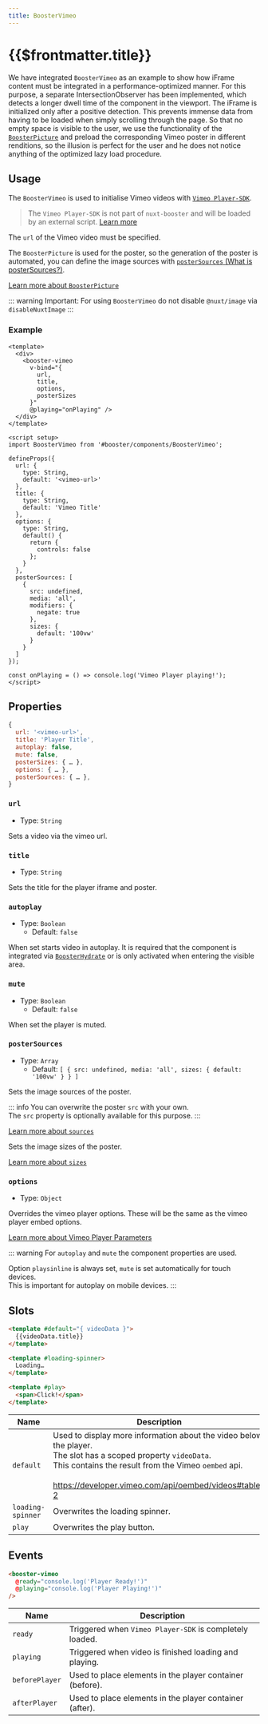 ```yaml
---
title: BoosterVimeo
---
```


# {{$frontmatter.title}}

We have integrated `BoosterVimeo`  as an example to show how iFrame content must be integrated in a performance-optimized manner.
For this purpose, a separate IntersectionObserver has been implemented, which detects a longer dwell time of the component in the viewport. The iFrame is initialized only after a positive detection. This prevents immense data from having to be loaded when simply scrolling through the page.
So that no empty space is visible to the user, we use the functionality of the [`BoosterPicture`](/components/booster-picture) and preload the corresponding Vimeo poster in different renditions, so the illusion is perfect for the user and he does not notice anything of the optimized lazy load procedure.

## Usage

The `BoosterVimeo` is used to initialise Vimeo videos with [`Vimeo Player-SDK`](https://developer.vimeo.com/player/sdk/).  

> The `Vimeo Player-SDK` is not part of `nuxt-booster` and will be loaded by an external script. [Learn more](https://github.com/basics/nuxt-booster/blob/main/src/runtime/components/BoosterVimeo/utils/loader.js)

The `url` of the Vimeo video must be specified.  

The `BoosterPicture` is used for the poster, so the generation of the poster is automated, you can define the image sources with [`posterSources` (What is posterSources?)](/components/booster-picture#sources).

[Learn more about `BoosterPicture`](/components/booster-picture)

::: warning
Important: For using `BoosterVimeo` do not disable `@nuxt/image` via `disableNuxtImage`
:::

### Example

````vue
<template>
  <div>
    <booster-vimeo
      v-bind="{
        url,
        title,
        options,
        posterSizes
      }"
      @playing="onPlaying" />
  </div>
</template>

<script setup>
import BoosterVimeo from '#booster/components/BoosterVimeo';

defineProps({
  url: { 
    type: String, 
    default: '<vimeo-url>' 
  },
  title: { 
    type: String, 
    default: 'Vimeo Title' 
  },
  options: {
    type: String,
    default() {
      return {
        controls: false
      };
    }
  },
  posterSources: [
    {
      src: undefined,
      media: 'all',
      modifiers: {
        negate: true
      },
      sizes: {
        default: '100vw'
      }
    }
  ]
});

const onPlaying = () => console.log('Vimeo Player playing!');
</script>

````

## Properties

````js
{
  url: '<vimeo-url>',
  title: 'Player Title',
  autoplay: false,
  mute: false,
  posterSizes: { … },
  options: { … },
  posterSources: { … },
}
````

### `url`

- Type: `String`

Sets a video via the vimeo url.

### `title`

- Type: `String`

Sets the title for the player iframe and poster.

### `autoplay`

- Type: `Boolean`
  - Default: `false`

When set starts video in autoplay. It is required that the component is integrated via [`BoosterHydrate`](/guide/usage#import-components) or is only activated when entering the visible area.

### `mute`

- Type: `Boolean`
  - Default: `false`

When set the player is muted.

### `posterSources`

- Type: `Array`
  - Default: `[
          {
            src: undefined,
            media: 'all',
            sizes: {
              default: '100vw'
            }
          }
        ]`

Sets the image sources of the poster.

::: info
You can overwrite the poster `src` with your own.  
The `src` property is optionally available for this purpose.
:::

[Learn more about `sources`](/components/booster-picture#sources)

Sets the image sizes of the poster.

[Learn more about `sizes`](/components/booster-image#source)

### `options`

- Type: `Object`

Overrides the vimeo player options. These will be the same as the vimeo player embed options.

[Learn more about Vimeo Player Parameters](https://developer.vimeo.com/player/sdk/embed)

::: warning
For `autoplay` and `mute` the component properties are used.

Option `playsinline` is always set, `mute` is set automatically for touch devices.  
This is important for autoplay on mobile devices.
:::

## Slots

````html
<template #default="{ videoData }">
  {{videoData.title}}
</template>

<template #loading-spinner>
  Loading…
</template>

<template #play>
  <span>Click!</span>
</template>
````

| Name              | Description                                                                                                                                                                                                                                |
| ----------------- | ------------------------------------------------------------------------------------------------------------------------------------------------------------------------------------------------------------------------------------------ |
| `default`         | Used to display more information about the video below the player.<br>The slot has a scoped property `videoData`. <br>This contains the result from the Vimeo `oembed` api.<br><br><https://developer.vimeo.com/api/oembed/videos#table-2> |
| `loading-spinner` | Overwrites the loading spinner.                                                                                                                                                                                                            |
| `play`            | Overwrites the play button.                                                                                                                                                                                                                |

## Events

````html
<booster-vimeo 
  @ready="console.log('Player Ready!')" 
  @playing="console.log('Player Playing!')" 
/>
````

| Name           | Description                                              |
| -------------- | -------------------------------------------------------- |
| `ready`        | Triggered when `Vimeo Player-SDK` is completely loaded.  |
| `playing`      | Triggered when video is finished loading and playing.    |
| `beforePlayer` | Used to place elements in the player container (before). |
| `afterPlayer`  | Used to place elements in the player container (after).  |
